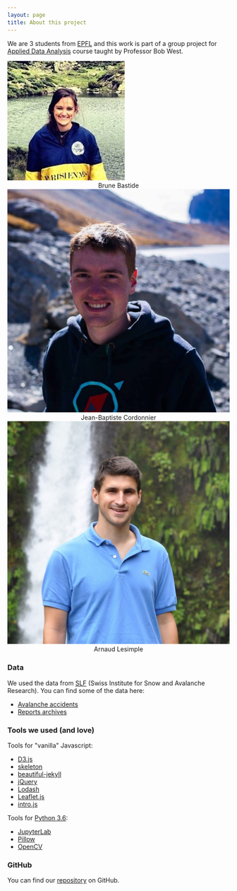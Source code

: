 ```yaml
---
layout: page
title: About this project
---
```


We are 3 students from [EPFL](https://www.epfl.ch) and this work is part of a group project for [Applied Data Analysis](https://dlab.epfl.ch/teaching/fall2017/cs401/) course taught by Professor Bob West.

<div class="container-fluid"> <!-- If Needed Left and Right Padding in 'md' and 'lg' screen means use container class -->
    <div class="row">
        <div class="col-xs-4 col-sm-4 col-md-4 col-lg-4">
          <img src="../img/us/brune.jpg" alt="Brune" class="img-circle us-img"/>
          <div align="center">Brune Bastide</div>
        </div>
        <div class="col-xs-4 col-sm-4 col-md-4 col-lg-4">
          <img src="../img/us/jb.jpg" alt="Jean-Baptiste" class="img-circle us-img"/>
          <div align="center">Jean-Baptiste Cordonnier</div>
        </div>
        <div class="col-xs-4 col-sm-4 col-md-4 col-lg-4">
          <img src="../img/us/arnaud.jpg" alt="Arnaud" class="img-circle us-img"/>
          <div align="center">Arnaud Lesimple</div>
        </div>
    </div>
</div>

### Data

We used the data from [SLF](https://www.slf.ch/de.html) (Swiss Institute for Snow and Avalanche Research). You can find some of the data here:

- [Avalanche accidents](https://www.slf.ch/en/avalanches/destructive-avalanches-and-avalanche-accidents/avalanche-accidents-of-the-past-20-years.html)
- [Reports archives](https://www.slf.ch/en/avalanche-bulletin-and-snow-situation/archive.html)

### Tools we used (and love)

Tools for "vanilla" Javascript:

- [D3.js](https://d3js.org/)
- [skeleton](http://getskeleton.com/)
- [beautiful-jekyll](https://github.com/daattali/beautiful-jekyll)
- [jQuery](https://jquery.com/)
- [Lodash](https://lodash.com/)
- [Leaflet.js](http://leafletjs.com/)
- [intro.js](https://introjs.com/)

Tools for [Python 3.6](https://www.python.org/):

- [JupyterLab](https://github.com/jupyterlab/jupyterlab)
- [Pillow](https://pillow.readthedocs.io/en/4.3.x/)
- [OpenCV](https://pypi.python.org/pypi/opencv-python)

### GitHub

You can find our [repository](https://github.com/swiss-avalanches/swiss-avalanches.github.io) on GitHub.





